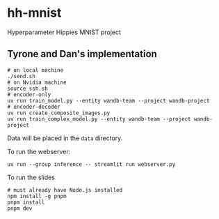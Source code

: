 # hh-mnist
Hyperparameter Hippies MNIST project


## Tyrone and Dan's implementation

```
# on local machine
./send.sh
# on Nvidia machine
source ssh.sh
# encoder-only
uv run train_model.py --entity wandb-team --project wandb-project
# encoder-decoder
uv run create_composite_images.py
uv run train_complex_model.py --entity wandb-team --project wandb-project
```

Data will be placed in the `data` directory.

To run the webserver:

```
uv run --group inference -- streamlit run webserver.py
```

To run the slides

```
# must already have Node.js installed
npm install -g pnpm 
pnpm install
pnpm dev
```